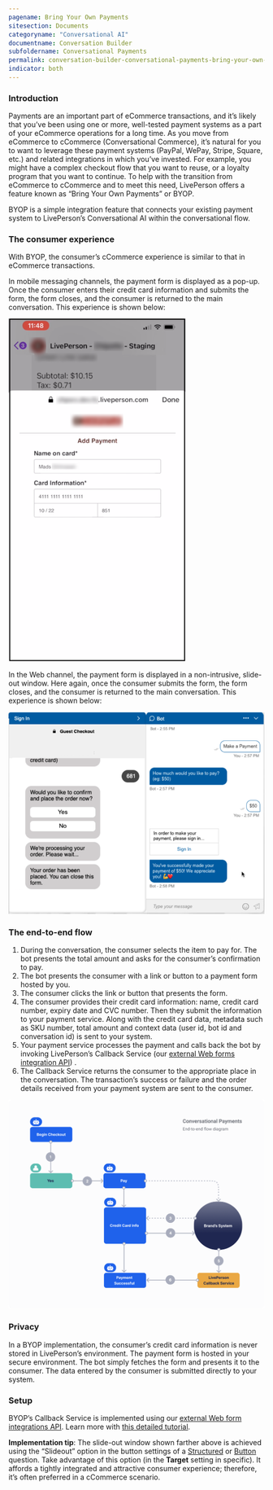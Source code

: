 ```yaml
---
pagename: Bring Your Own Payments
sitesection: Documents
categoryname: "Conversational AI"
documentname: Conversation Builder
subfoldername: Conversational Payments
permalink: conversation-builder-conversational-payments-bring-your-own-payments.html
indicator: both
---
```


### Introduction
Payments are an important part of eCommerce transactions, and it’s likely that you’ve been using one or more, well-tested payment systems as a part of your eCommerce operations for a long time. As you move from eCommerce to cCommerce (Conversational Commerce), it’s natural for you to want to leverage these payment systems (PayPal, WePay, Stripe, Square, etc.)  and related integrations in which you’ve invested. For example, you might have a complex checkout flow that you want to reuse, or a loyalty program that you want to continue. To help with the transition from eCommerce to cCommerce and to meet this need, LivePerson offers a feature known as “Bring Your Own Payments” or BYOP.

BYOP is a simple integration feature that connects your existing payment system to LivePerson’s Conversational AI within the conversational flow.

### The consumer experience
With BYOP, the consumer’s cCommerce experience is similar to that in eCommerce transactions.

In mobile messaging channels, the payment form is displayed as a pop-up. Once the consumer enters their credit card information and submits the form, the form closes, and the consumer is returned to the main conversation. This experience is shown below:

<img style="width:350px" src="img/ConvoBuilder/byop1.png" alt="The experience of entering credit card info as a consumer">

In the Web channel, the payment form is displayed in a non-intrusive, slide-out window. Here again, once the consumer submits the form, the form closes, and the consumer is returned to the main conversation. This experience is shown below:

<img style="width:650px" src="img/ConvoBuilder/byop2.png" alt="The Payment Form being displayed for the consumer in a window that slides out from the main conversation window">

### The end-to-end flow
1. During the conversation, the consumer selects the item to pay for. The bot presents the total amount and asks for the consumer’s confirmation to pay.
2. The bot presents the consumer with a link or button to a payment form hosted by you.
3. The consumer clicks the link or button that presents the form.
4. The consumer provides their credit card information: name, credit card number, expiry date and CVC number. Then they submit the information to your payment service. Along with the credit card data, metadata such as SKU number, total amount and context data (user id, bot id and conversation id) is sent to your system.
5. Your payment service processes the payment and calls back the bot by invoking LivePerson’s Callback Service (our [external Web forms integration API](conversation-builder-integrations-web-view-integration-api.html)) .
6. The Callback Service returns the consumer to the appropriate place in the conversation. The transaction’s success or failure and the order details received from your payment system are sent to the consumer.

<img style="width:800px" src="img/ConvoBuilder/byop3.png" alt="The end-to-end flow diagram for conversational payments">

### Privacy
In a BYOP implementation, the consumer’s credit card information is never stored in LivePerson’s environment. The payment form is hosted in your secure environment. The bot simply fetches the form and presents it to the consumer. The data entered by the consumer is submitted directly to your system.

### Setup
BYOP’s Callback Service is implemented using our [external Web form integrations API](conversation-builder-integrations-web-view-integration-api.html). Learn more with [this detailed tutorial](tutorials-guides-advanced-integrations-implementing-a-web-view-integration.html).

**Implementation tip**: The slide-out window shown farther above is achieved using the “Slideout” option in the button settings of a [Structured](conversation-builder-interactions-questions.html#structured-questions) or [Button](conversation-builder-interactions-questions.html#button-questions) question. Take advantage of this option (in the **Target** setting in specific). It affords a tightly integrated and attractive consumer experience; therefore, it’s often preferred in a cCommerce scenario.